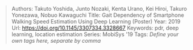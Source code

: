 > Authors: Takuto Yoshida, Junto Nozaki, Kenta Urano, Kei Hiroi, Takuro Yonezawa, Nobuo Kawaguchi
> Title: Gait Dependency of Smartphone Walking Speed Estimation Using Deep Learning (Poster)
> Year: 2019
> Url: https://doi.org/10.1145/3307334.3328667
> Keywords: pdr, deep learning, location estimation
> Series: MobiSys '19
> Tags: *Define your own tags here, separate by comma*